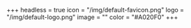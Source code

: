 +++
headless = true
icon = "/img/default-favicon.png"
logo = "/img/default-logo.png"
image = ""
color = "#A020F0"
+++
